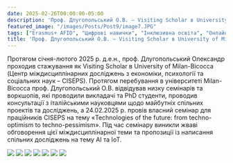 ```yaml
---
date: 2025-02-26T00:00:00-05:00
description: 'Проф. Длугопольський О.В. – Visiting Scholar в University of Milan-Bicocca'
featured_image: "/images/Posts/Post9/image7.JPG"
tags: ["Erasmus+ AFID", "Цифрові навички", "Інклюзивна освіта", "Онлайн-навчання", "Підготовка викладачів", "MS Teams", "Громадська синергія", "Міжнародна співпраця", "Заклади вищої освіти України"]
title: 'Проф. Длугопольський О.В. – Visiting Scholar в University of Milan-Bicocca'
---
```


Протягом січня-лютого 2025 р. д.е.н., проф. Длугопольський Олександр проходив стажування як Visiting Scholar в University of Milan-Bicocca (Центр міждисциплінарних досліджень з економіки, психології та соціальних наук – CISEPS). Протягом перебування в університеті Milan-Bicocca проф. Длугопольський О.В. відвідував низку семінарів та воркшопів, які проводили викладачі та PhD студенти, проводив консультації з італійськими науковцями щодо майбутніх спільних проектів та досліджень, а 24.02.2025 р. провів власний семінар для праційників CISEPS на тему «Technologies of the future: from techno-optimism to techno-pessimism». Під час семінару виникли жваві обговорення цієї міждисциплінарної теми та пропозиції із написання спільних досліджень на тему AI та IoT.
<br/>

<img src="/images/Posts/Post9/image4.JPG"/>
<img src="/images/Posts/Post9/image1.JPG"/>
<img src="/images/Posts/Post9/image2.JPG"/>
<img src="/images/Posts/Post9/image3.JPG"/>
<img src="/images/Posts/Post9/image5.JPG"/>
<img src="/images/Posts/Post9/image6.JPG"/>
<img src="/images/Posts/Post9/image7.JPG"/>
